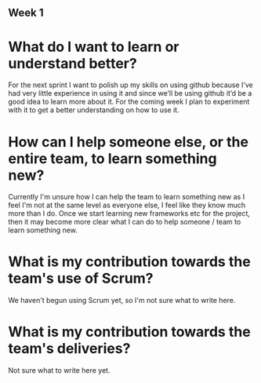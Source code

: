 ## Week 1

# What do I want to learn or understand better?
For the next sprint I want to polish up my skills on using github because I’ve had very little experience in using it and since we’ll be using github it’d be a good idea to learn more about it. For the coming week I plan to experiment with it to get a better understanding on how to use it.

# How can I help someone else, or the entire team, to learn something new?
Currently I'm unsure how I can help the team to learn something new as I feel I'm not at the same level as everyone else, I feel like they know much more than I do. Once we start learning new frameworks etc for the project, then it may become more clear what I can do to help someone / team to learn something new.  

# What is my contribution towards the team's use of Scrum?
We haven't begun using Scrum yet, so I'm not sure what to write here. 

# What is my contribution towards the team's deliveries?
Not sure what to write here yet.
